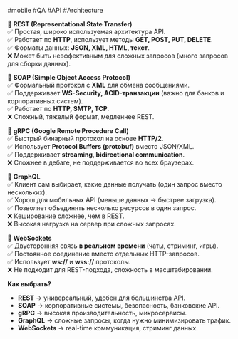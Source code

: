 #mobile #QA #API #Architecture

🔹 **REST (Representational State Transfer)**  
✅ Простая, широко используемая архитектура API.  
✅ Работает по **HTTP**, использует методы **GET, POST, PUT, DELETE**.  
✅ Форматы данных: **JSON, XML, HTML, текст**.  
❌ Может быть неэффективным для сложных запросов (много запросов для сборки данных).

🔹 **SOAP (Simple Object Access Protocol)**  
✅ Формальный протокол с **XML** для обмена сообщениями.  
✅ Поддерживает **WS-Security, ACID-транзакции** (важно для банков и корпоративных систем).  
✅ Работает по **HTTP, SMTP, TCP**.  
❌ Сложный, тяжелый формат, медленнее REST.

🔹 **gRPC (Google Remote Procedure Call)**  
✅ Быстрый бинарный протокол на основе **HTTP/2**.  
✅ Использует **Protocol Buffers (protobuf)** вместо JSON/XML.  
✅ Поддерживает **streaming, bidirectional communication**.  
❌ Сложнее в дебаге, не поддерживается во всех браузерах.

🔹 **GraphQL**  
✅ Клиент сам выбирает, какие данные получать (один запрос вместо нескольких).  
✅ Хорош для мобильных API (меньше данных → быстрее загрузка).  
✅ Позволяет объединять несколько ресурсов в один запрос.  
❌ Кеширование сложнее, чем в REST.  
❌ Высокая нагрузка на сервер при сложных запросах.

🔹 **WebSockets**  
✅ Двусторонняя связь **в реальном времени** (чаты, стриминг, игры).  
✅ Постоянное соединение вместо отдельных HTTP-запросов.  
✅ Использует **ws://** и **wss://** протоколы.  
❌ Не подходит для REST-подхода, сложность в масштабировании.

**Как выбрать?**

- **REST** → универсальный, удобен для большинства API.
- **SOAP** → корпоративные системы, безопасность, банковские API.
- **gRPC** → высокая производительность, микросервисы.
- **GraphQL** → сложные запросы, когда нужно минимизировать трафик.
- **WebSockets** → real-time коммуникация, стриминг данных.